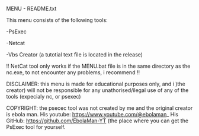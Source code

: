    MENU - README.txt

This menu consists of the following tools:

  -PsExec
  
  -Netcat
  
  -Vbs Creator  (a tutotial text file is located in the release)



 !! NetCat tool only works if the MENU.bat file is in the same directory as the nc.exe, to not encounter any problems, i recommend !!

   DISCLAIMER: this menu is made for educational purposes only, and i )the creator) will not be responsible for any unathorised/ilegal use of any of the tools (expecialy nc, or psexec)

   COPYRIGHT: the psecec tool was not created by me and the original creator is ebola man.
	His youtube: https://www.youtube.com/@ebolaman_
	His GitHub: https://github.com/EbolaMan-YT (the place where you can get the PsExec tool for yourself.
